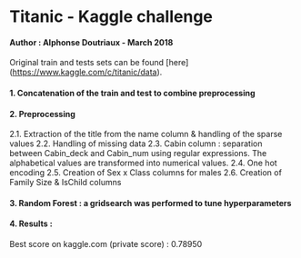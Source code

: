 # Titanic - Kaggle challenge
#### Author : Alphonse Doutriaux - March 2018

Original train and tests sets can be found [here] (https://www.kaggle.com/c/titanic/data).

#### 1. Concatenation of the train and test to combine preprocessing

#### 2. Preprocessing
2.1. Extraction of the title from the name column & handling of the sparse values
2.2. Handling of missing data
2.3. Cabin column : separation between Cabin_deck and Cabin_num using regular expressions. The alphabetical values are transformed into numerical values.
2.4. One hot encoding
2.5. Creation of Sex x Class columns for males
2.6. Creation of Family Size & IsChild columns

#### 3. Random Forest : a gridsearch was performed to tune hyperparameters

#### 4. Results :
Best score on kaggle.com (private score) : 0.78950


